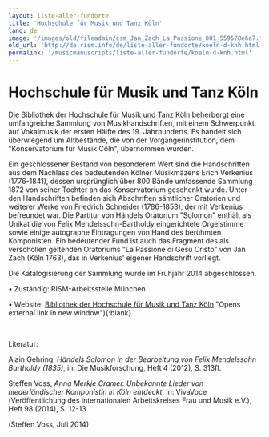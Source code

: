 ```yaml
---
layout: liste-aller-fundorte
title: 'Hochschule für Musik und Tanz Köln'
lang: de
image: '/images/old/fileadmin/csm_Jan_Zach_La_Passione_001_559578e6a7.jpg'
old_url: 'http://de.rism.info/de/liste-aller-fundorte/koeln-d-knh.html'
permalink: '/musicmanuscripts/liste-aller-fundorte/koeln-d-knh.html'
---
```



# Hochschule für Musik und Tanz Köln

Die Bibliothek der Hochschule für Musik und Tanz Köln beherbergt eine umfangreiche Sammlung von Musikhandschriften, mit einem Schwerpunkt auf Vokalmusik der ersten Hälfte des 19. Jahrhunderts. Es handelt sich überwiegend um Altbestände, die von der Vorgängerinstitution, dem "Konservatorium für Musik Cöln", übernommen wurden.

Ein geschlossener Bestand von besonderem Wert sind die Handschriften aus dem Nachlass des bedeutenden Kölner Musikmäzens Erich Verkenius (1776-1841), dessen ursprünglich über 800 Bände umfassende Sammlung 1872 von seiner Tochter an das Konservatorium geschenkt wurde. Unter den Handschriften befinden sich Abschriften sämtlicher Oratorien und weiterer Werke von Friedrich Schneider (1786-1853), der mit Verkenius befreundet war. Die Partitur von Händels Oratorium "Solomon" enthält als Unikat die von Felix Mendelssohn-Bartholdy eingerichtete Orgelstimme sowie einige autographe Eintragungen von Hand des berühmten Komponisten. Ein bedeutender Fund ist auch das Fragment des als verschollen geltenden Oratoriums "La Passione di Gesù Cristo" von Jan Zach (Köln 1763), das in Verkenius' eigener Handschrift vorliegt.

Die Katalogisierung der Sammlung wurde im Frühjahr 2014 abgeschlossen.

• Zuständig: RISM-Arbeitsstelle München

• Website: [Bibliothek der Hochschule für Musik und Tanz Köln](https://www.hfmt-koeln.de/bibliothek/) "Opens external link in new window"){:blank}

&nbsp;

Literatur:

Alain Gehring, _Händels Solomon in der Bearbeitung von Felix Mendelssohn Bartholdy (1835)_, in: Die Musikforschung, Heft 4 (2012), S. 313ff.

Steffen Voss, _Anna Merkje Cramer. Unbekannte Lieder von niederländischer Komponistin in Köln entdeckt_, in: VivaVoce (Veröffentlichung des internationalen Arbeitskreises Frau und Musik e.V.), Heft 98 (2014), S. 12-13.

(Steffen Voss, Juli 2014)

